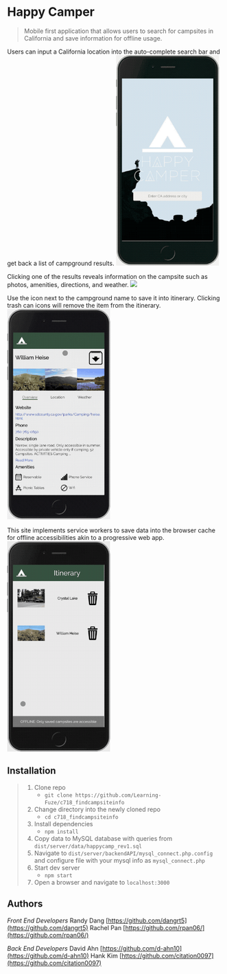 # Happy Camper
> Mobile first application that allows users to search for campsites in California and save information for offline usage.

Users can input a California location into the auto-complete search bar and get back a list of campground results.
![](./demo/demo1.gif)


Clicking one of the results reveals information on the campsite such as photos, amenities, directions, and weather.
![](./demo/demo2.gif)


Use the icon next to the campground name to save it into itinerary. Clicking trash can icons will remove the item from the itinerary.
![](./demo/demo3.gif)


This site implements service workers to save data into the browser cache for offline accessibilities akin to a progressive web app.
![](./demo/demo4.gif)


## Installation

> 1. Clone repo
>    - `git clone https://github.com/Learning-Fuze/c718_findcampsiteinfo`
> 1. Change directory into the newly cloned repo
>    - `cd c718_findcampsiteinfo`
> 1. Install dependencies
>    - `npm install`
> 1. Copy data to MySQL database with queries from `dist/server/data/happycamp_rev1.sql`
> 1. Navigate to `dist/server/backendAPI/mysql_connect.php.config` and configure file with your mysql info as `mysql_connect.php`
> 1. Start dev server
>    - `npm start`
> 1. Open a browser and navigate to `localhost:3000`

## Authors

*Front End Developers*
Randy Dang [https://github.com/dangrt5](https://github.com/dangrt5)
Rachel Pan [https://github.com/rpan06/](https://github.com/rpan06/)

*Back End Developers*
David Ahn [https://github.com/d-ahn10](https://github.com/d-ahn10)
Hank Kim [https://github.com/citation0097](https://github.com/citation0097)
